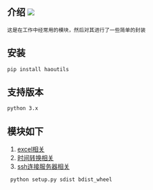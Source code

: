 ## 介绍 ![](https://img.shields.io/badge/Python-3.7-green.svg)
    这是在工作中经常用的模块，然后对其进行了一些简单的封装
## 安装
    pip install haoutils

## 支持版本
    python 3.x

## 模块如下
1. [excel相关]()
2. [时间转换相关]()
3. [ssh连接服务器相关]()

``` python setup.py sdist bdist_wheel```